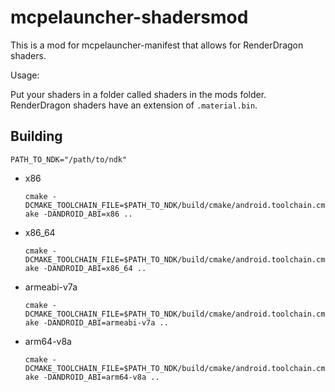 # mcpelauncher-shadersmod

This is a mod for mcpelauncher-manifest that allows for RenderDragon shaders.

Usage: 

Put your shaders in a folder called shaders in the mods folder. RenderDragon shaders have an extension of `.material.bin`.  


## Building
`PATH_TO_NDK="/path/to/ndk"`
- x86

  `cmake -DCMAKE_TOOLCHAIN_FILE=$PATH_TO_NDK/build/cmake/android.toolchain.cmake -DANDROID_ABI=x86 ..`
- x86_64

  `cmake -DCMAKE_TOOLCHAIN_FILE=$PATH_TO_NDK/build/cmake/android.toolchain.cmake -DANDROID_ABI=x86_64 ..`
- armeabi-v7a

  `cmake -DCMAKE_TOOLCHAIN_FILE=$PATH_TO_NDK/build/cmake/android.toolchain.cmake -DANDROID_ABI=armeabi-v7a ..`
- arm64-v8a

  `cmake -DCMAKE_TOOLCHAIN_FILE=$PATH_TO_NDK/build/cmake/android.toolchain.cmake -DANDROID_ABI=arm64-v8a ..`
